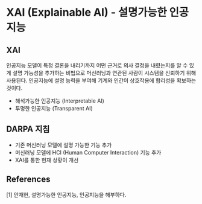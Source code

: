 # XAI (Explainable AI) - 설명가능한 인공지능 

## XAI
인공지능 모델이 특정 결론을 내리기까지 어떤 근거로 의사 결정을 내렸는지를 알 수 있게 설명 가능성을 추가하는 비법으로 머신러닝과 연관된 사람이 시스템을 신뢰하기 위해 사용된다. 인공지능에 설명 능력을 부여해 기계와 인간이 상호작용에 합리성을 확보하는 것이다. 

* 해석가능한 인공지능 (Interpretable AI)
* 투명한 인공지능 (Transparent AI)

## DARPA 지침

* 기존 머신러닝 모델에 설명 가능한 기능 추가
* 머신러닝 모델에 HCI (Human Computer Interaction) 기능 추가
* XAI를 통한 현재 상황이 개선




## References
[1] 안재현, 설명가능한 인공지능, 인공지능을 해부하다. 
